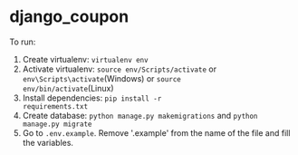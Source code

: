 # django_coupon
To run:
1. Create virtualenv: <code>virtualenv env</code>
2. Activate virtualenv: <code>source env/Scripts/activate</code> or <code>env\Scripts\activate</code>(Windows) or <code>source env/bin/activate</code>(Linux)
3. Install dependencies: <code>pip install -r requirements.txt</code>
4. Create database: <code>python manage.py makemigrations</code> and <code>python manage.py migrate</code>
5. Go to <code>.env.example</code>. Remove '.example' from the name of the file and fill the variables.
